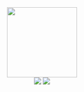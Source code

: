 <div align="center">
  <a href="https://github.com/AsteAste">
  <img height="160em" src="https://github-readme-stats.vercel.app/api/top-langs/?username=AsteAste&layout=compact&langs_count=7&theme=dracula"/>
</div>
<div align="center">
  <a href = "mailto:aste2895@gmail.com"><img src="https://img.shields.io/badge/-Email-%23333?style=for-the-badge&logo=gmail&logoColor=white" target="_blank"></a>
  <a href="https://www.linkedin.com/in/alisson-ferreira-8941a5218/" target="_blank"><img src="https://img.shields.io/badge/-LinkedIn-%230077B5?style=for-the-badge&logo=linkedin&logoColor=white" target="_blank"></a> 
</div>
